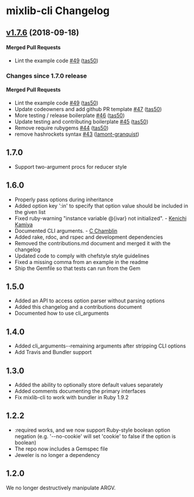 # mixlib-cli Changelog

<!-- latest_release 1.7.6 -->
## [v1.7.6](https://github.com/chef/mixlib-cli/tree/v1.7.6) (2018-09-18)

#### Merged Pull Requests
- Lint the example code [#49](https://github.com/chef/mixlib-cli/pull/49) ([tas50](https://github.com/tas50))
<!-- latest_release -->

<!-- release_rollup since=1.7.0 -->
### Changes since 1.7.0 release

#### Merged Pull Requests
- Lint the example code [#49](https://github.com/chef/mixlib-cli/pull/49) ([tas50](https://github.com/tas50)) <!-- 1.7.6 -->
- Update codeowners and add github PR template [#47](https://github.com/chef/mixlib-cli/pull/47) ([tas50](https://github.com/tas50)) <!-- 1.7.5 -->
- More testing / release boilerplate [#46](https://github.com/chef/mixlib-cli/pull/46) ([tas50](https://github.com/tas50)) <!-- 1.7.4 -->
- Update testing and contributing boilerplate [#45](https://github.com/chef/mixlib-cli/pull/45) ([tas50](https://github.com/tas50)) <!-- 1.7.3 -->
- Remove require rubygems [#44](https://github.com/chef/mixlib-cli/pull/44) ([tas50](https://github.com/tas50)) <!-- 1.7.2 -->
- remove hashrockets syntax [#43](https://github.com/chef/mixlib-cli/pull/43) ([lamont-granquist](https://github.com/lamont-granquist)) <!-- 1.7.1 -->
<!-- release_rollup -->

<!-- latest_stable_release -->
<!-- latest_stable_release -->

## 1.7.0

- Support two-argument procs for reducer style

## 1.6.0

- Properly pass options during inheritance
- Added option key ':in' to specify that option value should be included in the given list
- Fixed ruby-warning "instance variable @{ivar} not initialized". - [Kenichi Kamiya](https://github.com/kachick)
- Documented CLI arguments. - [C Chamblin](https://github.com/chamblin)
- Added rake, rdoc, and rspec and development dependencies
- Removed the contributions.md document and merged it with the changelog
- Updated code to comply with chefstyle style guidelines
- Fixed a missing comma from an example in the readme
- Ship the Gemfile so that tests can run from the Gem

## 1.5.0

- Added an API to access option parser without parsing options
- Added this changelog and a contributions document
- Documented how to use cli_arguments

## 1.4.0

- Added cli_arguments--remaining arguments after stripping CLI options
- Add Travis and Bundler support

## 1.3.0

- Added the ability to optionally store default values separately
- Added comments documenting the primary interfaces
- Fix mixlib-cli to work with bundler in Ruby 1.9.2

## 1.2.2

- :required works, and we now support Ruby-style boolean option negation (e.g. '--no-cookie' will set 'cookie' to false if the option is boolean)
- The repo now includes a Gemspec file
- Jeweler is no longer a dependency

## 1.2.0

We no longer destructively manipulate ARGV.